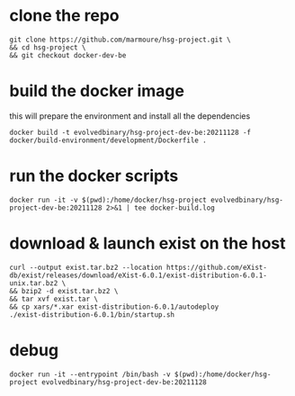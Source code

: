# clone the repo
```shell
git clone https://github.com/marmoure/hsg-project.git \
&& cd hsg-project \
&& git checkout docker-dev-be
```

# build the docker image
this will prepare the environment and install all the dependencies
```shell
docker build -t evolvedbinary/hsg-project-dev-be:20211128 -f docker/build-environment/development/Dockerfile .
```

# run the docker scripts
```shell
docker run -it -v $(pwd):/home/docker/hsg-project evolvedbinary/hsg-project-dev-be:20211128 2>&1 | tee docker-build.log
```

# download & launch exist on the host 
```shell
curl --output exist.tar.bz2 --location https://github.com/eXist-db/exist/releases/download/eXist-6.0.1/exist-distribution-6.0.1-unix.tar.bz2 \
&& bzip2 -d exist.tar.bz2 \
&& tar xvf exist.tar \
&& cp xars/*.xar exist-distribution-6.0.1/autodeploy
./exist-distribution-6.0.1/bin/startup.sh
```


# debug
```shell
docker run -it --entrypoint /bin/bash -v $(pwd):/home/docker/hsg-project evolvedbinary/hsg-project-dev-be:20211128 
```




